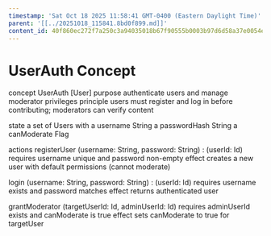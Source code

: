 ```yaml
---
timestamp: 'Sat Oct 18 2025 11:58:41 GMT-0400 (Eastern Daylight Time)'
parent: '[[../20251018_115841.8bd0f899.md]]'
content_id: 40f860ec272f7a250c3a94035018b67f90555b0003b97d6d58a37e0054e5b76b
---
```


# UserAuth Concept

concept UserAuth \[User]
purpose authenticate users and manage moderator privileges
principle users must register and log in before contributing; moderators can verify content

state
a set of Users with
a username String
a passwordHash String
a canModerate Flag

actions
registerUser (username: String, password: String) : (userId: Id)
requires username unique and password non-empty
effect creates a new user with default permissions (cannot moderate)

login (username: String, password: String) : (userId: Id)
requires username exists and password matches
effect returns authenticated user

grantModerator (targetUserId: Id, adminUserId: Id)
requires adminUserId exists and canModerate is true
effect sets canModerate to true for targetUser
